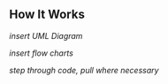## How It Works

_insert UML Diagram_

_insert flow charts_

_step through code, pull where necessary_

